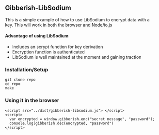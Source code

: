 ## Gibberish-LibSodium

This is a simple example of how to use LibSodium to encrypt data with a key. This will work in both
the browser and Node/io.js

#### Advantage of using LibSodium

- Includes an scrypt function for key derivation
- Encryption function is authenticated
- LibSodium is well maintained at the moment and gaining traction

### Installation/Setup

    git clone repo
    cd repo
    make

### Using it in the browser

    <script src="../dist/gibberish-libsodium.js"> </script>
    <script>
      var encrypted = window.gibberish.enc("secret message", "password");
      console.log(gibberish.dec(encrypted, "password")
    </script>
